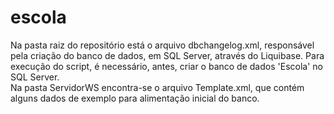 # escola
Na pasta raiz do repositório está o arquivo dbchangelog.xml, responsável pela criação do banco de dados, em SQL Server, através do Liquibase. Para execução do script, é necessário, antes, criar o banco de dados 'Escola' no SQL Server.<br>Na pasta ServidorWS encontra-se o arquivo Template.xml, que contém alguns dados de exemplo para alimentação inicial do banco.
